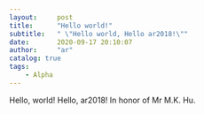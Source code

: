 ```yaml
---
layout:     post
title:      "Hello world!"
subtitle:   " \"Hello world, Hello ar2018!\""
date:       2020-09-17 20:10:07
author:     "ar"
catalog: true
tags:
    - Alpha
---
```


Hello, world!
Hello, ar2018!
In honor of Mr M.K. Hu.
